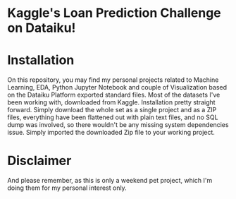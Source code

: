 # Kaggle's  Loan Prediction Challenge on Dataiku!

# Installation
On this repository, you may find my personal projects related to Machine Learning, EDA, Python Jupyter Notebook and couple of Visualization based on the Dataiku Platform exported standard files. Most of the datasets I've been working with, downloaded from Kaggle. Installation pretty straight forward. Simply download the whole set as a single project and as a ZIP files, everything have been flattened out with plain text files, and no SQL dump was involved, so there wouldn't be any missing system dependencies issue. Simply imported the downloaded Zip file to your working project.

# Disclaimer
And please remember, as this is only a weekend pet project, which I'm doing them for my personal interest only.